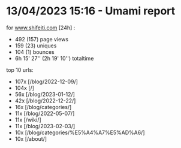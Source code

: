 # 13/04/2023 15:16 - Umami report
for www.shifeiti.com [24h] :

 - 492 (157) page views
 - 159 (23) uniques
 - 104 (1) bounces
 - 6h 15' 27'' (2h 19' 10'') totaltime


top 10 urls:
 - 107x [/blog/2022-12-09/]
 - 104x [/]
 - 56x [/blog/2023-01-12/]
 - 42x [/blog/2022-12-22/]
 - 16x [/blog/categories/]
 - 11x [/blog/2022-05-07/]
 - 11x [/wiki/]
 - 11x [/blog/2023-02-03/]
 - 10x [/blog/categories/%E5%A4%A7%E5%AD%A6/]
 - 10x [/about/]


